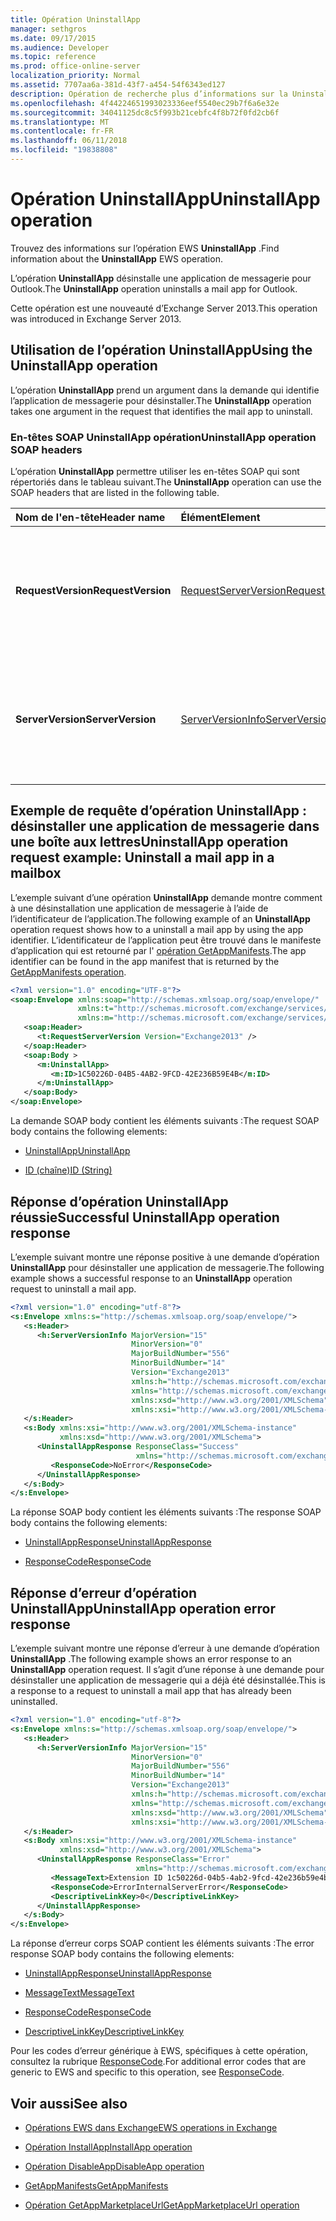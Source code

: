 ```yaml
---
title: Opération UninstallApp
manager: sethgros
ms.date: 09/17/2015
ms.audience: Developer
ms.topic: reference
ms.prod: office-online-server
localization_priority: Normal
ms.assetid: 7707aa6a-381d-43f7-a454-54f6343ed127
description: Opération de recherche plus d’informations sur la UninstallApp EWS.
ms.openlocfilehash: 4f44224651993023336eef5540ec29b7f6a6e32e
ms.sourcegitcommit: 34041125dc8c5f993b21cebfc4f8b72f0fd2cb6f
ms.translationtype: MT
ms.contentlocale: fr-FR
ms.lasthandoff: 06/11/2018
ms.locfileid: "19838808"
---
```

# <a name="uninstallapp-operation"></a><span data-ttu-id="b0ce0-103">Opération UninstallApp</span><span class="sxs-lookup"><span data-stu-id="b0ce0-103">UninstallApp operation</span></span>

<span data-ttu-id="b0ce0-104">Trouvez des informations sur l’opération EWS **UninstallApp** .</span><span class="sxs-lookup"><span data-stu-id="b0ce0-104">Find information about the **UninstallApp** EWS operation.</span></span> 
  
<span data-ttu-id="b0ce0-105">L’opération **UninstallApp** désinstalle une application de messagerie pour Outlook.</span><span class="sxs-lookup"><span data-stu-id="b0ce0-105">The **UninstallApp** operation uninstalls a mail app for Outlook.</span></span> 
  
<span data-ttu-id="b0ce0-106">Cette opération est une nouveauté d’Exchange Server 2013.</span><span class="sxs-lookup"><span data-stu-id="b0ce0-106">This operation was introduced in Exchange Server 2013.</span></span>
  
## <a name="using-the-uninstallapp-operation"></a><span data-ttu-id="b0ce0-107">Utilisation de l’opération UninstallApp</span><span class="sxs-lookup"><span data-stu-id="b0ce0-107">Using the UninstallApp operation</span></span>

<span data-ttu-id="b0ce0-108">L’opération **UninstallApp** prend un argument dans la demande qui identifie l’application de messagerie pour désinstaller.</span><span class="sxs-lookup"><span data-stu-id="b0ce0-108">The **UninstallApp** operation takes one argument in the request that identifies the mail app to uninstall.</span></span> 
  
### <a name="uninstallapp-operation-soap-headers"></a><span data-ttu-id="b0ce0-109">En-têtes SOAP UninstallApp opération</span><span class="sxs-lookup"><span data-stu-id="b0ce0-109">UninstallApp operation SOAP headers</span></span>

<span data-ttu-id="b0ce0-110">L’opération **UninstallApp** permettre utiliser les en-têtes SOAP qui sont répertoriés dans le tableau suivant.</span><span class="sxs-lookup"><span data-stu-id="b0ce0-110">The **UninstallApp** operation can use the SOAP headers that are listed in the following table.</span></span> 
  
|<span data-ttu-id="b0ce0-111">**Nom de l'en-tête**</span><span class="sxs-lookup"><span data-stu-id="b0ce0-111">**Header name**</span></span>|<span data-ttu-id="b0ce0-112">**Élément**</span><span class="sxs-lookup"><span data-stu-id="b0ce0-112">**Element**</span></span>|<span data-ttu-id="b0ce0-113">**Description**</span><span class="sxs-lookup"><span data-stu-id="b0ce0-113">**Description**</span></span>|
|:-----|:-----|:-----|
|<span data-ttu-id="b0ce0-114">**RequestVersion**</span><span class="sxs-lookup"><span data-stu-id="b0ce0-114">**RequestVersion**</span></span> <br/> |[<span data-ttu-id="b0ce0-115">RequestServerVersion</span><span class="sxs-lookup"><span data-stu-id="b0ce0-115">RequestServerVersion</span></span>](requestserverversion.md) <br/> |<span data-ttu-id="b0ce0-116">Identifie la version du schéma pour la requête d’opération.</span><span class="sxs-lookup"><span data-stu-id="b0ce0-116">Identifies the schema version for the operation request.</span></span> <span data-ttu-id="b0ce0-117">Cet en-tête est applicable à une demande.</span><span class="sxs-lookup"><span data-stu-id="b0ce0-117">This header is applicable to a request.</span></span>  <br/> |
|<span data-ttu-id="b0ce0-118">**ServerVersion**</span><span class="sxs-lookup"><span data-stu-id="b0ce0-118">**ServerVersion**</span></span> <br/> |[<span data-ttu-id="b0ce0-119">ServerVersionInfo</span><span class="sxs-lookup"><span data-stu-id="b0ce0-119">ServerVersionInfo</span></span>](serverversioninfo.md) <br/> |<span data-ttu-id="b0ce0-120">Identifie la version du serveur qui a répondu à la demande.</span><span class="sxs-lookup"><span data-stu-id="b0ce0-120">Identifies the version of the server that responded to the request.</span></span> <span data-ttu-id="b0ce0-121">Cet en-tête est applicable à une réponse.</span><span class="sxs-lookup"><span data-stu-id="b0ce0-121">This header is applicable to a response.</span></span>  <br/> |
   
## <a name="uninstallapp-operation-request-example-uninstall-a-mail-app-in-a-mailbox"></a><span data-ttu-id="b0ce0-122">Exemple de requête d’opération UninstallApp : désinstaller une application de messagerie dans une boîte aux lettres</span><span class="sxs-lookup"><span data-stu-id="b0ce0-122">UninstallApp operation request example: Uninstall a mail app in a mailbox</span></span>

<span data-ttu-id="b0ce0-123">L’exemple suivant d’une opération **UninstallApp** demande montre comment à une désinstallation une application de messagerie à l’aide de l’identificateur de l’application.</span><span class="sxs-lookup"><span data-stu-id="b0ce0-123">The following example of an **UninstallApp** operation request shows how to a uninstall a mail app by using the app identifier.</span></span> <span data-ttu-id="b0ce0-124">L’identificateur de l’application peut être trouvé dans le manifeste d’application qui est retourné par l' [opération GetAppManifests](getappmanifests-operation.md).</span><span class="sxs-lookup"><span data-stu-id="b0ce0-124">The app identifier can be found in the app manifest that is returned by the [GetAppManifests operation](getappmanifests-operation.md).</span></span>
  
```XML
<?xml version="1.0" encoding="UTF-8"?>
<soap:Envelope xmlns:soap="http://schemas.xmlsoap.org/soap/envelope/"
               xmlns:t="http://schemas.microsoft.com/exchange/services/2006/types"
               xmlns:m="http://schemas.microsoft.com/exchange/services/2006/messages">
   <soap:Header>
      <t:RequestServerVersion Version="Exchange2013" />
   </soap:Header>
   <soap:Body >
      <m:UninstallApp>
         <m:ID>1C50226D-04B5-4AB2-9FCD-42E236B59E4B</m:ID>
      </m:UninstallApp>
   </soap:Body>
</soap:Envelope>
```

<span data-ttu-id="b0ce0-125">La demande SOAP body contient les éléments suivants :</span><span class="sxs-lookup"><span data-stu-id="b0ce0-125">The request SOAP body contains the following elements:</span></span>
  
- [<span data-ttu-id="b0ce0-126">UninstallApp</span><span class="sxs-lookup"><span data-stu-id="b0ce0-126">UninstallApp</span></span>](uninstallapp.md)
    
- [<span data-ttu-id="b0ce0-127">ID (chaîne)</span><span class="sxs-lookup"><span data-stu-id="b0ce0-127">ID (String)</span></span>](id-string.md)
    
## <a name="successful-uninstallapp-operation-response"></a><span data-ttu-id="b0ce0-128">Réponse d’opération UninstallApp réussie</span><span class="sxs-lookup"><span data-stu-id="b0ce0-128">Successful UninstallApp operation response</span></span>

<span data-ttu-id="b0ce0-129">L’exemple suivant montre une réponse positive à une demande d’opération **UninstallApp** pour désinstaller une application de messagerie.</span><span class="sxs-lookup"><span data-stu-id="b0ce0-129">The following example shows a successful response to an **UninstallApp** operation request to uninstall a mail app.</span></span> 
  
```XML
<?xml version="1.0" encoding="utf-8"?>
<s:Envelope xmlns:s="http://schemas.xmlsoap.org/soap/envelope/">
   <s:Header>
      <h:ServerVersionInfo MajorVersion="15" 
                           MinorVersion="0" 
                           MajorBuildNumber="556" 
                           MinorBuildNumber="14" 
                           Version="Exchange2013" 
                           xmlns:h="http://schemas.microsoft.com/exchange/services/2006/types" 
                           xmlns="http://schemas.microsoft.com/exchange/services/2006/types" 
                           xmlns:xsd="http://www.w3.org/2001/XMLSchema" 
                           xmlns:xsi="http://www.w3.org/2001/XMLSchema-instance"/>
   </s:Header>
   <s:Body xmlns:xsi="http://www.w3.org/2001/XMLSchema-instance" 
           xmlns:xsd="http://www.w3.org/2001/XMLSchema">
      <UninstallAppResponse ResponseClass="Success" 
                            xmlns="http://schemas.microsoft.com/exchange/services/2006/messages">
         <ResponseCode>NoError</ResponseCode>
      </UninstallAppResponse>
   </s:Body>
</s:Envelope>
```

<span data-ttu-id="b0ce0-130">La réponse SOAP body contient les éléments suivants :</span><span class="sxs-lookup"><span data-stu-id="b0ce0-130">The response SOAP body contains the following elements:</span></span>
  
- [<span data-ttu-id="b0ce0-131">UninstallAppResponse</span><span class="sxs-lookup"><span data-stu-id="b0ce0-131">UninstallAppResponse</span></span>](uninstallappresponse.md)
    
- [<span data-ttu-id="b0ce0-132">ResponseCode</span><span class="sxs-lookup"><span data-stu-id="b0ce0-132">ResponseCode</span></span>](responsecode.md)
    
## <a name="uninstallapp-operation-error-response"></a><span data-ttu-id="b0ce0-133">Réponse d’erreur d’opération UninstallApp</span><span class="sxs-lookup"><span data-stu-id="b0ce0-133">UninstallApp operation error response</span></span>

<span data-ttu-id="b0ce0-134">L’exemple suivant montre une réponse d’erreur à une demande d’opération **UninstallApp** .</span><span class="sxs-lookup"><span data-stu-id="b0ce0-134">The following example shows an error response to an **UninstallApp** operation request.</span></span> <span data-ttu-id="b0ce0-135">Il s’agit d’une réponse à une demande pour désinstaller une application de messagerie qui a déjà été désinstallée.</span><span class="sxs-lookup"><span data-stu-id="b0ce0-135">This is a response to a request to uninstall a mail app that has already been uninstalled.</span></span> 
  
```XML
<?xml version="1.0" encoding="utf-8"?>
<s:Envelope xmlns:s="http://schemas.xmlsoap.org/soap/envelope/">
   <s:Header>
      <h:ServerVersionInfo MajorVersion="15" 
                           MinorVersion="0" 
                           MajorBuildNumber="556" 
                           MinorBuildNumber="14" 
                           Version="Exchange2013" 
                           xmlns:h="http://schemas.microsoft.com/exchange/services/2006/types" 
                           xmlns="http://schemas.microsoft.com/exchange/services/2006/types" 
                           xmlns:xsd="http://www.w3.org/2001/XMLSchema" 
                           xmlns:xsi="http://www.w3.org/2001/XMLSchema-instance"/>
   </s:Header>
   <s:Body xmlns:xsi="http://www.w3.org/2001/XMLSchema-instance" 
           xmlns:xsd="http://www.w3.org/2001/XMLSchema">
      <UninstallAppResponse ResponseClass="Error" 
                            xmlns="http://schemas.microsoft.com/exchange/services/2006/messages">
         <MessageText>Extension ID 1c50226d-04b5-4ab2-9fcd-42e236b59e4b can't be found.</MessageText>
         <ResponseCode>ErrorInternalServerError</ResponseCode>
         <DescriptiveLinkKey>0</DescriptiveLinkKey>
      </UninstallAppResponse>
   </s:Body>
</s:Envelope>
```

<span data-ttu-id="b0ce0-136">La réponse d’erreur corps SOAP contient les éléments suivants :</span><span class="sxs-lookup"><span data-stu-id="b0ce0-136">The error response SOAP body contains the following elements:</span></span>
  
- [<span data-ttu-id="b0ce0-137">UninstallAppResponse</span><span class="sxs-lookup"><span data-stu-id="b0ce0-137">UninstallAppResponse</span></span>](uninstallappresponse.md)
    
- [<span data-ttu-id="b0ce0-138">MessageText</span><span class="sxs-lookup"><span data-stu-id="b0ce0-138">MessageText</span></span>](messagetext.md)
    
- [<span data-ttu-id="b0ce0-139">ResponseCode</span><span class="sxs-lookup"><span data-stu-id="b0ce0-139">ResponseCode</span></span>](responsecode.md)
    
- [<span data-ttu-id="b0ce0-140">DescriptiveLinkKey</span><span class="sxs-lookup"><span data-stu-id="b0ce0-140">DescriptiveLinkKey</span></span>](descriptivelinkkey.md)
    
<span data-ttu-id="b0ce0-141">Pour les codes d’erreur générique à EWS, spécifiques à cette opération, consultez la rubrique [ResponseCode](responsecode.md).</span><span class="sxs-lookup"><span data-stu-id="b0ce0-141">For additional error codes that are generic to EWS and specific to this operation, see [ResponseCode](responsecode.md).</span></span>
  
## <a name="see-also"></a><span data-ttu-id="b0ce0-142">Voir aussi</span><span class="sxs-lookup"><span data-stu-id="b0ce0-142">See also</span></span>

- [<span data-ttu-id="b0ce0-143">Opérations EWS dans Exchange</span><span class="sxs-lookup"><span data-stu-id="b0ce0-143">EWS operations in Exchange</span></span>](ews-operations-in-exchange.md)
    
- [<span data-ttu-id="b0ce0-144">Opération InstallApp</span><span class="sxs-lookup"><span data-stu-id="b0ce0-144">InstallApp operation</span></span>](installapp-operation.md)
    
- [<span data-ttu-id="b0ce0-145">Opération DisableApp</span><span class="sxs-lookup"><span data-stu-id="b0ce0-145">DisableApp operation</span></span>](disableapp-operation.md)
    
- [<span data-ttu-id="b0ce0-146">GetAppManifests</span><span class="sxs-lookup"><span data-stu-id="b0ce0-146">GetAppManifests</span></span>](getappmanifests.md)
    
- [<span data-ttu-id="b0ce0-147">Opération GetAppMarketplaceUrl</span><span class="sxs-lookup"><span data-stu-id="b0ce0-147">GetAppMarketplaceUrl operation</span></span>](getappmarketplaceurl-operation.md)
    

